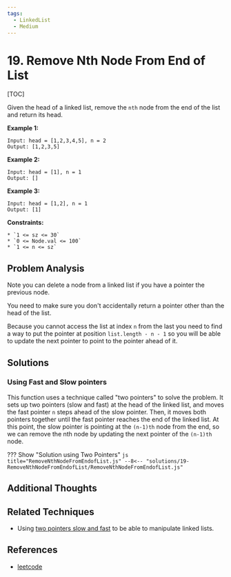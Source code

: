 ```yaml
---
tags:
  - LinkedList
  - Medium
---
```


# 19. Remove Nth Node From End of List

[TOC]

Given the head of a linked list, remove the `nth` node from the end of the list and return its head.


**Example 1:**

```
Input: head = [1,2,3,4,5], n = 2
Output: [1,2,3,5]
```

**Example 2:**

```
Input: head = [1], n = 1
Output: []
```

**Example 3:**

```
Input: head = [1,2], n = 1
Output: [1]
```

**Constraints:**

```
* `1 <= sz <= 30`
* `0 <= Node.val <= 100`
* `1 <= n <= sz`
```

## Problem Analysis

Note you can delete a node from a linked list if you have a pointer the previous node.

You need to make sure you don't accidentally return a pointer other than the head of the list.

Because you cannot access the list at index `n` from the last you need to find a way to put the pointer at position `list.length - n - 1` so you will be able to update the next pointer to point to the pointer ahead of it.

## Solutions

### Using Fast and Slow pointers

This function uses a technique called "two pointers" to solve the problem. It sets up two pointers (slow and fast) at the head of the linked list, and moves the fast pointer `n` steps ahead of the slow pointer. Then, it moves both pointers together until the fast pointer reaches the end of the linked list. At this point, the slow pointer is pointing at the `(n-1)th` node from the end, so we can remove the nth node by updating the next pointer of the `(n-1)th` node.

??? Show "Solution using Two Pointers"
    ```js title="RemoveNthNodeFromEndofList.js"
    --8<-- "solutions/19-RemoveNthNodeFromEndofList/RemoveNthNodeFromEndofList.js"
    ```

## Additional Thoughts

## Related Techniques

- Using [two pointers slow and fast](/techniques/#6-using-two-pointers-slow-and-fast-for-linked-lists) to be able to manipulate linked lists.

## References

- [leetcode](https://leetcode.com/problems/remove-nth-node-from-end-of-list/)
